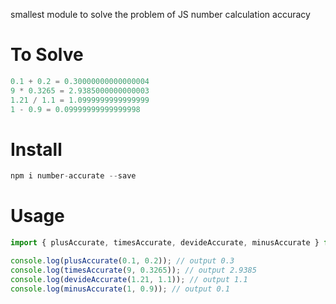 smallest module to solve the problem of JS number calculation accuracy
# To Solve
```javascript
0.1 + 0.2 = 0.30000000000000004
9 * 0.3265 = 2.9385000000000003
1.21 / 1.1 = 1.0999999999999999
1 - 0.9 = 0.09999999999999998
```
# Install
```javascript
npm i number-accurate --save
```
# Usage
```javascript
import { plusAccurate, timesAccurate, devideAccurate, minusAccurate } from 'number-accurate';

console.log(plusAccurate(0.1, 0.2)); // output 0.3
console.log(timesAccurate(9, 0.3265)); // output 2.9385
console.log(devideAccurate(1.21, 1.1)); // output 1.1
console.log(minusAccurate(1, 0.9)); // output 0.1
```
